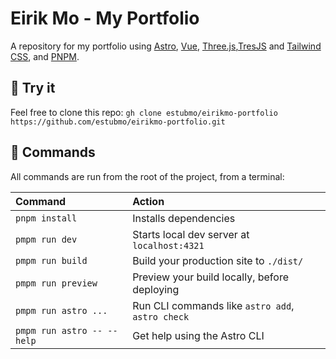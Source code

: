 # Eirik Mo - My Portfolio

A repository for my portfolio using [Astro](https://astro.build/), [Vue](https://vuejs.org/), [Three.js](https://threejs.org/),[TresJS](https://tresjs.org/) and [Tailwind CSS](https://tailwindcss.com/), and [PNPM](https://pnpm.io/).

## 🚀 Try it

Feel free to clone this repo:
`gh clone estubmo/eirikmo-portfolio`
`https://github.com/estubmo/eirikmo-portfolio.git`

## 🧞 Commands

All commands are run from the root of the project, from a terminal:

| Command                    | Action                                           |
| :------------------------- | :----------------------------------------------- |
| `pnpm install`             | Installs dependencies                            |
| `pmpm run dev`             | Starts local dev server at `localhost:4321`      |
| `pmpm run build`           | Build your production site to `./dist/`          |
| `pmpm run preview`         | Preview your build locally, before deploying     |
| `pmpm run astro ...`       | Run CLI commands like `astro add`, `astro check` |
| `pmpm run astro -- --help` | Get help using the Astro CLI                     |

